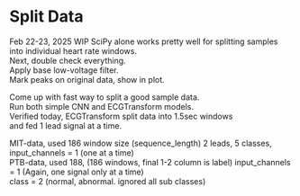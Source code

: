 # Split Data  

Feb 22-23, 2025 WIP 
SciPy alone works pretty well for splitting samples into individual heart rate windows.  
Next, double check everything.  
Apply base low-voltage filter.  
Mark peaks on original data, show in plot.  

Come up with fast way to split a good sample data.  
Run both simple CNN and ECGTransform models.  
Verified today, ECGTransform split data into 1.5sec windows  
and fed 1 lead signal at a time.  

MIT-data, used 186 window size (sequence_length) 
2 leads, 5 classes, input_channels = 1 (one at a time)  
PTB-data, used 188, (186 windows, final 1-2 column is label)
input_channels = 1 (Again, one signal only at a time)  
class = 2 (normal, abnormal. ignored all sub classes)  


